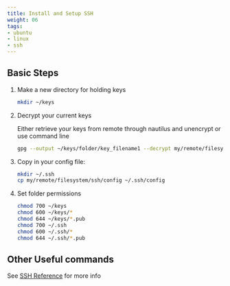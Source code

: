 ```yaml
---
title: Install and Setup SSH
weight: 06
tags:
- ubuntu
- linux
- ssh
---
```


## Basic Steps

1. Make a new directory for holding keys

    ```bash
    mkdir ~/keys
    ```

1. Decrypt your current keys

    Either retrieve your keys from remote through nautilus and unencrypt or use command line

    ```bash
    gpg --output ~/keys/folder/key_filename1 --decrypt my/remote/filesystem/ssh/key_filename1.pgp
    ```

1. Copy in your config file:

    ```bash
    mkdir ~/.ssh
    cp my/remote/filesystem/ssh/config ~/.ssh/config
    ```

1. Set folder permissions

    ```bash
    chmod 700 ~/keys
    chmod 600 ~/keys/*
    chmod 644 ~/keys/*.pub
    chmod 700 ~/.ssh
    chmod 600 ~/.ssh/*
    chmod 644 ~/.ssh/*.pub
    ```

## Other Useful commands

See [SSH Reference](/notebook/ssh-reference) for more info